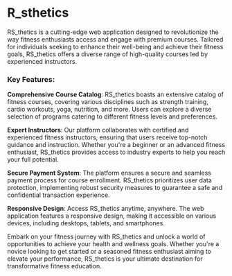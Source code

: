 # R_sthetics

RS_thetics is a cutting-edge web application designed to revolutionize the way fitness enthusiasts access and engage with premium courses. Tailored for individuals seeking to enhance their well-being and achieve their fitness goals, RS_thetics offers a diverse range of high-quality courses led by experienced instructors.

### Key Features:
**Comprehensive Course Catalog**: RS_thetics boasts an extensive catalog of fitness courses, covering various disciplines such as strength training, cardio workouts, yoga, nutrition, and more. Users can explore a diverse selection of programs catering to different fitness levels and preferences.

**Expert Instructors**: Our platform collaborates with certified and experienced fitness instructors, ensuring that users receive top-notch guidance and instruction. Whether you're a beginner or an advanced fitness enthusiast, RS_thetics provides access to industry experts to help you reach your full potential.

**Secure Payment System**: The platform ensures a secure and seamless payment process for course enrollment. RS_thetics prioritizes user data protection, implementing robust security measures to guarantee a safe and confidential transaction experience.

**Responsive Design**: Access RS_thetics anytime, anywhere. The web application features a responsive design, making it accessible on various devices, including desktops, tablets, and smartphones.

Embark on your fitness journey with RS_thetics and unlock a world of opportunities to achieve your health and wellness goals. Whether you're a novice looking to get started or a seasoned fitness enthusiast aiming to elevate your performance, RS_thetics is your ultimate destination for transformative fitness education.





